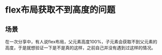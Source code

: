 # flex布局获取不到高度的问题
## 场景
在一次分享中，有人说flex布局，父元素高度100%，子元素会获取不到父元素的高度，于是就想验证一下是不是真的这样，之前自己并没有遇到过这样的情况。
##